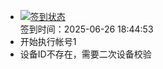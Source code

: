 - [![签到状态](https://github.com/li5bo5/Cloud189-Actions/actions/workflows/main.yml/badge.svg?branch=main)](https://github.com/li5bo5/Cloud189-Actions/actions/workflows/main.yml) <br> 签到时间：2025-06-26 18:44:53
- 开始执行帐号1
- 设备ID不存在，需要二次设备校验
